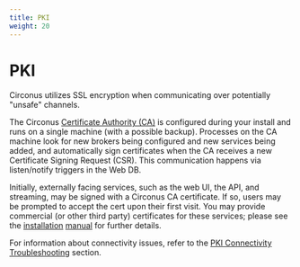 ```yaml
---
title: PKI
weight: 20
---
```


# PKI

Circonus utilizes SSL encryption when communicating over potentially "unsafe" channels.

The Circonus [Certificate Authority (CA)](/circonus/on-premises/roles-services/ca) is configured during your install and runs on a single machine (with a possible backup).  Processes on the CA machine look for new brokers being configured and new services being added, and automatically sign certificates when the CA receives a new Certificate Signing Request (CSR).  This communication happens via listen/notify triggers in the Web DB.

Initially, externally facing services, such as the web UI, the API, and streaming, may be signed with a Circonus CA certificate. If so, users may be prompted to accept the cert upon their first visit.  You may provide commercial (or other third party) certificates for these services; please see the [installation](/circonus/on-premises/installation/getting-started/#public-key-infrastructure-pki) [manual](/circonus/on-premises/installation/installation/#addressing-pki-requirements) for further details.

For information about connectivity issues, refer to the [PKI Connectivity Troubleshooting](/circonus/on-premises/troubleshooting/#pki-connectivity-troubleshooting) section.
